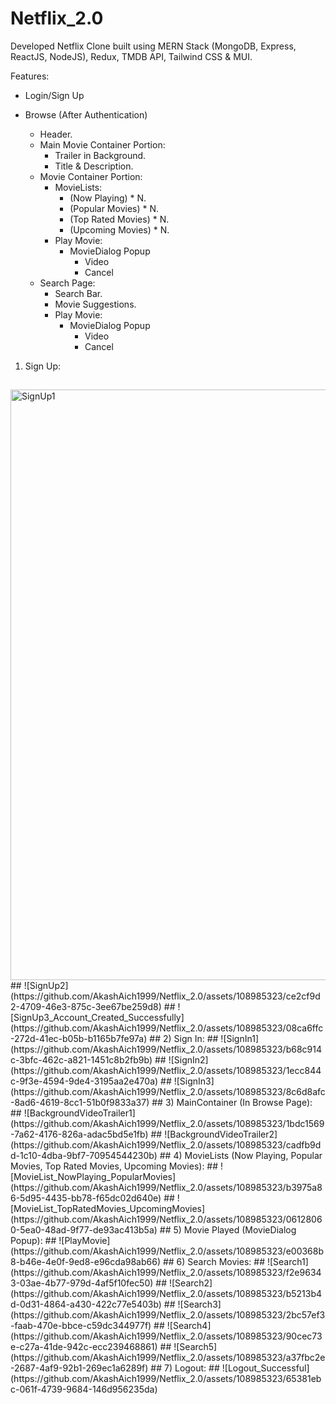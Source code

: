 # Netflix_2.0
Developed Netflix Clone built using MERN Stack (MongoDB, Express, ReactJS, NodeJS), Redux, TMDB API, Tailwind CSS & MUI.

Features:
- Login/Sign Up

- Browse (After Authentication)
    - Header.
    - Main Movie Container Portion:
        - Trailer in Background.
        - Title & Description.
    - Movie Container Portion:
        - MovieLists:
            - (Now Playing) * N.
            - (Popular Movies) * N.
            - (Top Rated Movies) * N.
            - (Upcoming Movies) * N.
        - Play Movie:
            - MovieDialog Popup
                - Video
                - Cancel    
    - Search Page:
        - Search Bar.
        - Movie Suggestions.
        - Play Movie:
            - MovieDialog Popup
                - Video
                - Cancel

1) Sign Up:
##
<img width="945" alt="SignUp1" src="https://github.com/AkashAich1999/Netflix_2.0/assets/108985323/a0841b2b-b125-4a5c-bfaa-4d7f286761fc">
##
![SignUp2](https://github.com/AkashAich1999/Netflix_2.0/assets/108985323/ce2cf9d2-4709-46e3-875c-3ee67be259d8)
##
![SignUp3_Account_Created_Successfully](https://github.com/AkashAich1999/Netflix_2.0/assets/108985323/08ca6ffc-272d-41ec-b05b-b1165b7fe97a)
##
2) Sign In:
##
![SignIn1](https://github.com/AkashAich1999/Netflix_2.0/assets/108985323/b68c914c-3bfc-462c-a821-1451c8b2fb9b)
##
![SignIn2](https://github.com/AkashAich1999/Netflix_2.0/assets/108985323/1ecc844c-9f3e-4594-9de4-3195aa2e470a)
##
![SignIn3](https://github.com/AkashAich1999/Netflix_2.0/assets/108985323/8c6d8afc-8ad6-4619-8cc1-51b0f9833a37)
##
3) MainContainer (In Browse Page):
##
![BackgroundVideoTrailer1](https://github.com/AkashAich1999/Netflix_2.0/assets/108985323/1bdc1569-7a62-4176-826a-adac5bd5e1fb)
##
![BackgroundVideoTrailer2](https://github.com/AkashAich1999/Netflix_2.0/assets/108985323/cadfb9dd-1c10-4dba-9bf7-70954544230b)
##
4) MovieLists (Now Playing, Popular Movies, Top Rated Movies, Upcoming Movies):
##
![MovieList_NowPlaying_PopularMovies](https://github.com/AkashAich1999/Netflix_2.0/assets/108985323/b3975a86-5d95-4435-bb78-f65dc02d640e)
##
![MovieList_TopRatedMovies_UpcomingMovies](https://github.com/AkashAich1999/Netflix_2.0/assets/108985323/06128060-5ea0-48ad-9f77-de93ac413b5a)
##
5) Movie Played (MovieDialog Popup):
##
![PlayMovie](https://github.com/AkashAich1999/Netflix_2.0/assets/108985323/e00368b8-b46e-4e0f-9ed8-e96cda98ab66)
##
6) Search Movies:
##   
![Search1](https://github.com/AkashAich1999/Netflix_2.0/assets/108985323/f2e96343-03ae-4b77-979d-4af5f10fec50)
##
![Search2](https://github.com/AkashAich1999/Netflix_2.0/assets/108985323/b5213b4d-0d31-4864-a430-422c77e5403b)
##
![Search3](https://github.com/AkashAich1999/Netflix_2.0/assets/108985323/2bc57ef3-faab-470e-bbce-c59dc344977f)
##
![Search4](https://github.com/AkashAich1999/Netflix_2.0/assets/108985323/90cec73e-c27a-41de-942c-ecc239468861)
##
![Search5](https://github.com/AkashAich1999/Netflix_2.0/assets/108985323/a37fbc2e-2687-4af9-92b1-269ec1a6289f)
##
7) Logout:
##
![Logout_Successful](https://github.com/AkashAich1999/Netflix_2.0/assets/108985323/65381ebc-061f-4739-9684-146d956235da)
